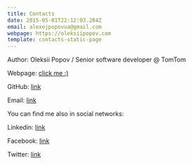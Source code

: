 ```yaml
---
title: Contacts
date: 2015-05-01T22:12:03.284Z
email: alexejpopovua@gmail.com
webpage: https://oleksiipopov.com
template: contacts-static-page
---
```


Author: Oleksii Popov / Senior software developer @ TomTom

Webpage: [click me :)](https://oleksiipopov.com)

GitHub: [link](https://github.com/AlexeyPopovUA)

Email: [link](mailto:alexejpopovua@gmail.com)

You can find me also in social networks:

Linkedin: [link](https://www.linkedin.com/in/oleksii-popov-9747a255/)

Facebook: [link](https://www.facebook.com/alexej.popov.3)

Twitter: [link](http://twitter.com/Alexej_Popov)
